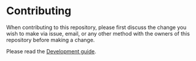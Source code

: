 # Contributing

When contributing to this repository, please first discuss the change you wish to make via issue,
email, or any other method with the owners of this repository before making a change. 

Please read the [Development guide](../Dev/Home.md).
